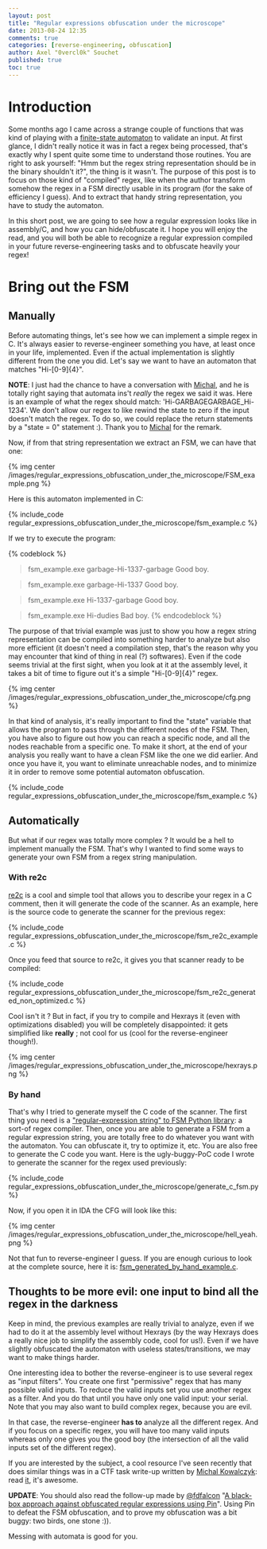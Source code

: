 ```yaml
---
layout: post
title: "Regular expressions obfuscation under the microscope"
date: 2013-08-24 12:35
comments: true
categories: [reverse-engineering, obfuscation]
author: Axel "0vercl0k" Souchet
published: true
toc: true
---
```

# Introduction #
Some months ago I came across a strange couple of functions that was kind of playing with a [finite-state automaton](http://en.wikipedia.org/wiki/Finite-state_machine) to validate an input. At first glance, I didn't really notice it was in fact a regex being processed, that's exactly why I spent quite some time to understand those routines. You are right to ask yourself: "Hmm but the regex string representation should be in the binary shouldn't it?", the thing is it wasn't. The purpose of this post is to focus on those kind of "compiled" regex, like when the author transform somehow the regex in a FSM directly usable in its program (for the sake of efficiency I guess). And to extract that handy string representation, you have to study the automaton.

In this short post, we are going to see how a regular expression looks like in assembly/C, and how you can hide/obfuscate it. I hope you will enjoy the read, and you will both be able to recognize a regular expression compiled in your future reverse-engineering tasks and to obfuscate heavily your regex!

<div class='entry-content-toc'></div>

<!--more-->

# Bring out the FSM
## Manually
Before automating things, let's see how we can implement a simple regex in C. It's always easier to reverse-engineer something you have, at least once in your life, implemented. Even if the actual implementation is slightly different from the one you did.
Let's say we want to have an automaton that matches "Hi-[0-9]{4}".

**NOTE**: I just had the chance to have a conversation with [Michal](https://plus.google.com/111956453297829313313), and he is totally right saying that automata ins't *really* the regex we said it was. Here is an example of what the regex should match: 'Hi-GARBAGEGARBAGE_Hi-1234'. We don't allow our regex to like rewind the state to zero if the input doesn't match the regex. To do so, we could replace the return statements by a "state = 0" statement :). Thank you to [Michal](https://plus.google.com/111956453297829313313) for the remark.

Now, if from that string representation we extract an FSM, we can have that one:

{% img center /images/regular_expressions_obfuscation_under_the_microscope/FSM_example.png %}

Here is this automaton implemented in C:

{% include_code regular_expressions_obfuscation_under_the_microscope/fsm_example.c %}

If we try to execute the program:

{% codeblock %}
> fsm_example.exe garbage-Hi-1337-garbage
Good boy.

> fsm_example.exe garbage-Hi-1337
Good boy.

> fsm_example.exe Hi-1337-garbage
Good boy.

> fsm_example.exe Hi-dudies
Bad boy.
{% endcodeblock %}

The purpose of that trivial example was just to show you how a regex string representation can be compiled into something harder to analyze but also more efficient (it doesn't need a compilation step, that's the reason why you may encounter that kind of thing in real (?) softwares). Even if the code seems trivial at the first sight, when you look at it at the assembly level, it takes a bit of time to figure out it's a simple "Hi-[0-9]{4}" regex.

{% img center /images/regular_expressions_obfuscation_under_the_microscope/cfg.png %}

In that kind of analysis, it's really important to find the "state" variable that allows the program to pass through the different nodes of the FSM. Then, you have also to figure out how you can reach a specific node, and all the nodes reachable from a specific one. To make it short, at the end of your analysis you really want to have a clean FSM like the one we did earlier. And once you have it, you want to eliminate unreachable nodes, and to minimize it in order to remove some potential automaton obfuscation.

{% include_code regular_expressions_obfuscation_under_the_microscope/fsm_example.c %}

## Automatically
But what if our regex was totally more complex ? It would be a hell to implement manually the FSM. That's why I wanted to find some ways to generate your own FSM from a regex string manipulation.
### With re2c
[re2c](http://re2c.org/manual.html) is a cool and simple tool that allows you to describe your regex in a C comment, then it will generate the code of the scanner. As an example, here is the source code to generate the scanner for the previous regex:

{% include_code regular_expressions_obfuscation_under_the_microscope/fsm_re2c_example.c %}

Once you feed that source to re2c, it gives you that scanner ready to be compiled:

{% include_code regular_expressions_obfuscation_under_the_microscope/fsm_re2c_generated_non_optimized.c %}

Cool isn't it ? But in fact, if you try to compile and Hexrays it (even with optimizations disabled) you will be completely disappointed: it gets simplified like **really** ; not cool for us (cool for the reverse-engineer though!).

{% img center /images/regular_expressions_obfuscation_under_the_microscope/hexrays.png %}

### By hand
That's why I tried to generate myself the C code of the scanner. The first thing you need is a ["regular-expression string" to FSM Python library](http://osteele.com/software/python/fsa/reCompiler.html): a sort-of regex compiler. Then, once you are able to generate a FSM from a regular expression string, you are totally free to do whatever you want with the automaton. You can obfuscate it, try to optimize it, etc. You are also free to generate the C code you want.
Here is the ugly-buggy-PoC code I wrote to generate the scanner for the regex used previously:

{% include_code regular_expressions_obfuscation_under_the_microscope/generate_c_fsm.py %}

Now, if you open it in IDA the CFG will look like this:

{% img center /images/regular_expressions_obfuscation_under_the_microscope/hell_yeah.png %}

Not that fun to reverse-engineer I guess. If you are enough curious to look at the complete source, here it is: [fsm_generated_by_hand_example.c](/downloads/code/regular_expressions_obfuscation_under_the_microscope/fsm_generated_by_hand_example.c).

## Thoughts to be more evil: one input to bind all the regex in the darkness
Keep in mind, the previous examples are really trivial to analyze, even if we had to do it at the assembly level without Hexrays (by the way Hexrays does a really nice job to simplify the assembly code, cool for us!). Even if we have slightly obfuscated the automaton with useless states/transitions, we may want to make things harder.

One interesting idea to bother the reverse-engineer is to use several regex as "input filters". You create one first "permissive" regex that has many possible valid inputs. To reduce the valid inputs set you use another regex as a filter. And you do that until you have only one valid input: your serial. Note that you may also want to build complex regex, because you are evil.

In that case, the reverse-engineer **has to** analyze all the different regex. And if you focus on a specific regex, you will have too many valid inputs whereas only one gives you the good boy (the intersection of all the valid inputs set of the different regex).

If you are interested by the subject, a cool resource I've seen recently that does similar things was in a CTF task write-up written by [Michal Kowalczyk](https://plus.google.com/111956453297829313313): read [it](http://blog.dragonsector.pl/2013/07/sigint-ctf-2013-task-fenster-400-pts.html), it's awesome.

**UPDATE**: You should also read the follow-up made by [@fdfalcon](https://twitter.com/fdfalcon) "[A black-box approach against obfuscated regular expressions using Pin](http://sysexit.wordpress.com/2013/09/04/a-black-box-approach-against-obfuscated-regular-expressions-using-pin/)". Using Pin to defeat the FSM obfuscation, and to prove my obfuscation was a bit buggy: two birds, one stone :)).

Messing with automata is good for you.